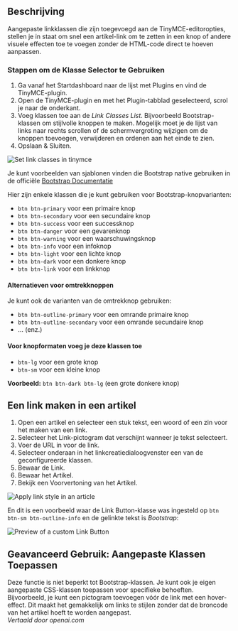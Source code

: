 <!-- Filename: J5.x:Add_a_class_selector_to_the_create_link_dialog / Display title: Artikel: Bewerken - Koppelingsstijlen -->

## Beschrijving

Aangepaste linkklassen die zijn toegevoegd aan de TinyMCE-editoropties, stellen je in staat om snel een artikel-link om te zetten in een knop of andere visuele effecten toe te voegen zonder de HTML-code direct te hoeven aanpassen.

### Stappen om de Klasse Selector te Gebruiken

1. Ga vanaf het Startdashboard naar de lijst met Plugins en vind de TinyMCE-plugin.
2. Open de TinyMCE-plugin en met het Plugin-tabblad geselecteerd, scrol je naar de onderkant.
3. Voeg klassen toe aan de *Link Classes List*. Bijvoorbeeld Bootstrap-klassen om stijlvolle knoppen te maken. Mogelijk moet je de lijst van links naar rechts scrollen of de schermvergroting wijzigen om de knoppen toevoegen, verwijderen en ordenen aan het einde te zien.
4. Opslaan & Sluiten.

![Set link classes in tinymce](../../../en/images/articles/article-edit-link-style-tinymce.png)

Je kunt voorbeelden van sjablonen vinden die Bootstrap native gebruiken in de officiële [Bootstrap Documentatie](https://getbootstrap.com/docs/5.3/components/buttons/)

Hier zijn enkele klassen die je kunt gebruiken voor Bootstrap-knopvarianten:

- `btn btn-primary` voor een primaire knop
- `btn btn-secondary` voor een secundaire knop
- `btn btn-success` voor een successknop
- `btn btn-danger` voor een gevarenknop
- `btn btn-warning` voor een waarschuwingsknop
- `btn btn-info` voor een infoknop
- `btn btn-light` voor een lichte knop
- `btn btn-dark` voor een donkere knop
- `btn btn-link` voor een linkknop

#### Alternatieven voor omtrekknoppen

Je kunt ook de varianten van de omtrekknop gebruiken:

- `btn btn-outline-primary` voor een omrande primaire knop
- `btn btn-outline-secondary` voor een omrande secundaire knop
- … (enz.)

#### Voor knopformaten voeg je deze klassen toe

- `btn-lg` voor een grote knop
- `btn-sm` voor een kleine knop

**Voorbeeld:** `btn btn-dark btn-lg` (een grote donkere knop)

## Een link maken in een artikel

1. Open een artikel en selecteer een stuk tekst, een woord of een zin voor het maken van een link.
2. Selecteer het Link-pictogram dat verschijnt wanneer je tekst selecteert.
3. Voer de URL in voor de link.
4. Selecteer onderaan in het linkcreatiedialoogvenster een van de geconfigureerde klassen.
5. Bewaar de Link.
6. Bewaar het Artikel.
7. Bekijk een Voorvertoning van het Artikel.

![Apply link style in an article](../../../en/images/articles/article-edit-link-style-apply.png)

En dit is een voorbeeld waar de Link Button-klasse was ingesteld op `btn btn-sm btn-outline-info` en de gelinkte tekst is *Bootstrap*:

![Preview of a custom Link Button](../../../en/images/articles/article-edit-link-style-preview.png)

## Geavanceerd Gebruik: Aangepaste Klassen Toepassen

Deze functie is niet beperkt tot Bootstrap-klassen. Je kunt ook je eigen aangepaste CSS-klassen toepassen voor specifieke behoeften. Bijvoorbeeld, je kunt een pictogram toevoegen vóór de link met een hover-effect. Dit maakt het gemakkelijk om links te stijlen zonder dat de broncode van het artikel hoeft te worden aangepast.  
*Vertaald door openai.com*

